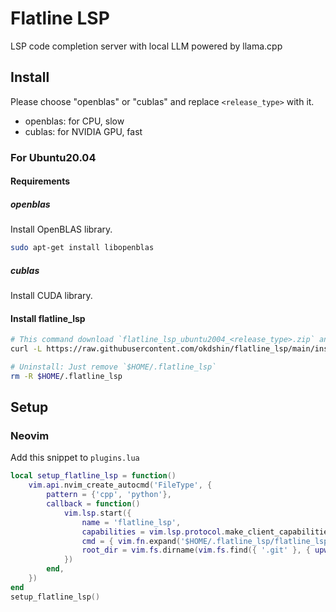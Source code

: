 # Flatline LSP

LSP code completion server with local LLM powered by llama.cpp

## Install

Please choose "openblas" or "cublas" and replace `<release_type>` with it.

- openblas: for CPU, slow
- cublas: for NVIDIA GPU, fast

### For Ubuntu20.04

#### Requirements

##### openblas

Install OpenBLAS library.

```sh
sudo apt-get install libopenblas
```

##### cublas

Install CUDA library.

#### Install flatline_lsp

```sh
# This command download `flatline_lsp_ubuntu2004_<release_type>.zip` and unzip it to `$HOME/.flatline_lsp`
curl -L https://raw.githubusercontent.com/okdshin/flatline_lsp/main/install.sh | bash -s <release_type>

# Uninstall: Just remove `$HOME/.flatline_lsp`
rm -R $HOME/.flatline_lsp
```

## Setup

### Neovim

Add this snippet to `plugins.lua`

```lua
local setup_flatline_lsp = function()
    vim.api.nvim_create_autocmd('FileType', {
        pattern = {'cpp', 'python'},
        callback = function()
            vim.lsp.start({
                name = 'flatline_lsp',
                capabilities = vim.lsp.protocol.make_client_capabilities(),
                cmd = { vim.fn.expand('$HOME/.flatline_lsp/flatline_lsp') },
                root_dir = vim.fs.dirname(vim.fs.find({ '.git' }, { upward = true })[1]),
            })
        end,
    })
end
setup_flatline_lsp()
```
